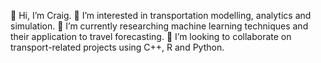 👋 Hi, I’m Craig.
👀 I’m interested in transportation modelling, analytics and simulation.
🌱 I’m currently researching machine learning techniques and their application to travel forecasting.
💞️ I’m looking to collaborate on transport-related projects using C++, R and Python.

<!---
mcphersonc/mcphersonc is a ✨ special ✨ repository because its `README.md` (this file) appears on your GitHub profile.
You can click the Preview link to take a look at your changes.
--->
